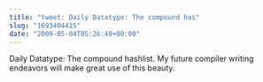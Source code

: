 ```yaml
---
title: "tweet: Daily Datatype: The compound has"
slug: "1693404415"
date: "2009-05-04T05:26:49+00:00"
---
```

Daily Datatype: The compound hashlist.  My future compiler writing endeavors will make great use of this beauty.